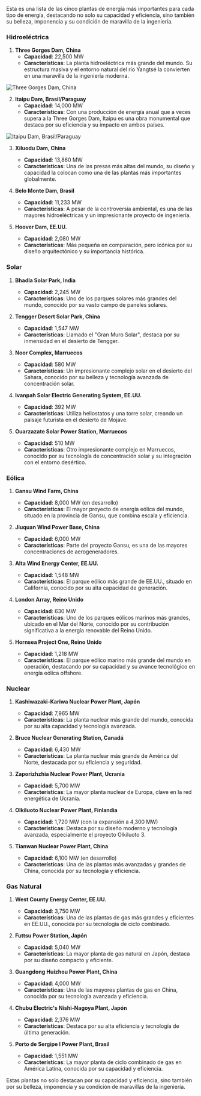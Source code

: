 Esta es una lista de las cinco plantas de energía más importantes para cada tipo de energía, destacando no solo su capacidad y eficiencia, sino también su belleza, imponencia y su condición de maravilla de la ingeniería.

### Hidroeléctrica

1. **Three Gorges Dam, China**
   - **Capacidad**: 22,500 MW
   - **Características**: La planta hidroeléctrica más grande del mundo. Su estructura masiva y el entorno natural del río Yangtsé la convierten en una maravilla de la ingeniería moderna.
<img src="https://upload.wikimedia.org/wikipedia/commons/thumb/a/ab/ThreeGorgesDam-China2009.jpg/1200px-ThreeGorgesDam-China2009.jpg" alt="Three Gorges Dam, China" />


2. **Itaipu Dam, Brasil/Paraguay**
   - **Capacidad**: 14,000 MW
   - **Características**: Con una producción de energía anual que a veces supera a la Three Gorges Dam, Itaipu es una obra monumental que destaca por su eficiencia y su impacto en ambos países.
<img src="https://upload.wikimedia.org/wikipedia/commons/d/d2/Itaipu_geral.jpg" alt="Itaipu Dam, Brasil/Paraguay" />

3. **Xiluodu Dam, China**
   - **Capacidad**: 13,860 MW
   - **Características**: Una de las presas más altas del mundo, su diseño y capacidad la colocan como una de las plantas más importantes globalmente.

4. **Belo Monte Dam, Brasil**
   - **Capacidad**: 11,233 MW
   - **Características**: A pesar de la controversia ambiental, es una de las mayores hidroeléctricas y un impresionante proyecto de ingeniería.

5. **Hoover Dam, EE.UU.**
   - **Capacidad**: 2,080 MW
   - **Características**: Más pequeña en comparación, pero icónica por su diseño arquitectónico y su importancia histórica.

### Solar

1. **Bhadla Solar Park, India**
   - **Capacidad**: 2,245 MW
   - **Características**: Uno de los parques solares más grandes del mundo, conocido por su vasto campo de paneles solares.

2. **Tengger Desert Solar Park, China**
   - **Capacidad**: 1,547 MW
   - **Características**: Llamado el "Gran Muro Solar", destaca por su inmensidad en el desierto de Tengger.

3. **Noor Complex, Marruecos**
   - **Capacidad**: 580 MW
   - **Características**: Un impresionante complejo solar en el desierto del Sahara, conocido por su belleza y tecnología avanzada de concentración solar.

4. **Ivanpah Solar Electric Generating System, EE.UU.**
   - **Capacidad**: 392 MW
   - **Características**: Utiliza heliostatos y una torre solar, creando un paisaje futurista en el desierto de Mojave.

5. **Ouarzazate Solar Power Station, Marruecos**
   - **Capacidad**: 510 MW
   - **Características**: Otro impresionante complejo en Marruecos, conocido por su tecnología de concentración solar y su integración con el entorno desértico.

### Eólica

1. **Gansu Wind Farm, China**
   - **Capacidad**: 8,000 MW (en desarrollo)
   - **Características**: El mayor proyecto de energía eólica del mundo, situado en la provincia de Gansu, que combina escala y eficiencia.

2. **Jiuquan Wind Power Base, China**
   - **Capacidad**: 6,000 MW
   - **Características**: Parte del proyecto Gansu, es una de las mayores concentraciones de aerogeneradores.

3. **Alta Wind Energy Center, EE.UU.**
   - **Capacidad**: 1,548 MW
   - **Características**: El parque eólico más grande de EE.UU., situado en California, conocido por su alta capacidad de generación.

4. **London Array, Reino Unido**
   - **Capacidad**: 630 MW
   - **Características**: Uno de los parques eólicos marinos más grandes, ubicado en el Mar del Norte, conocido por su contribución significativa a la energía renovable del Reino Unido.

5. **Hornsea Project One, Reino Unido**
   - **Capacidad**: 1,218 MW
   - **Características**: El parque eólico marino más grande del mundo en operación, destacando por su capacidad y su avance tecnológico en energía eólica offshore.

### Nuclear

1. **Kashiwazaki-Kariwa Nuclear Power Plant, Japón**
   - **Capacidad**: 7,965 MW
   - **Características**: La planta nuclear más grande del mundo, conocida por su alta capacidad y tecnología avanzada.

2. **Bruce Nuclear Generating Station, Canadá**
   - **Capacidad**: 6,430 MW
   - **Características**: La planta nuclear más grande de América del Norte, destacada por su eficiencia y seguridad.

3. **Zaporizhzhia Nuclear Power Plant, Ucrania**
   - **Capacidad**: 5,700 MW
   - **Características**: La mayor planta nuclear de Europa, clave en la red energética de Ucrania.

4. **Olkiluoto Nuclear Power Plant, Finlandia**
   - **Capacidad**: 1,720 MW (con la expansión a 4,300 MW)
   - **Características**: Destaca por su diseño moderno y tecnología avanzada, especialmente el proyecto Olkiluoto 3.

5. **Tianwan Nuclear Power Plant, China**
   - **Capacidad**: 6,100 MW (en desarrollo)
   - **Características**: Una de las plantas más avanzadas y grandes de China, conocida por su tecnología y eficiencia.

### Gas Natural

1. **West County Energy Center, EE.UU.**
   - **Capacidad**: 3,750 MW
   - **Características**: Una de las plantas de gas más grandes y eficientes en EE.UU., conocida por su tecnología de ciclo combinado.

2. **Futtsu Power Station, Japón**
   - **Capacidad**: 5,040 MW
   - **Características**: La mayor planta de gas natural en Japón, destaca por su diseño compacto y eficiente.

3. **Guangdong Huizhou Power Plant, China**
   - **Capacidad**: 4,000 MW
   - **Características**: Una de las mayores plantas de gas en China, conocida por su tecnología avanzada y eficiencia.

4. **Chubu Electric's Nishi-Nagoya Plant, Japón**
   - **Capacidad**: 2,376 MW
   - **Características**: Destaca por su alta eficiencia y tecnología de última generación.

5. **Porto de Sergipe I Power Plant, Brasil**
   - **Capacidad**: 1,551 MW
   - **Características**: La mayor planta de ciclo combinado de gas en América Latina, conocida por su capacidad y eficiencia.

Estas plantas no solo destacan por su capacidad y eficiencia, sino también por su belleza, imponencia y su condición de maravillas de la ingeniería.
